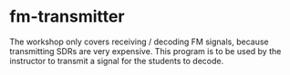 # fm-transmitter

The workshop only covers receiving / decoding FM signals, because transmitting SDRs are very expensive.
This program is to be used by the instructor to transmit a signal for the students to decode.
